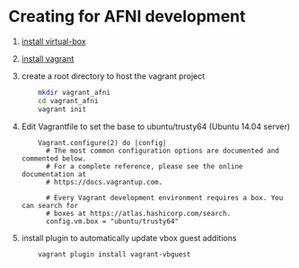 # Creating  for AFNI development

1. [install virtual-box](https://www.virtualbox.org/wiki/Downloads)

1. [install vagrant](https://www.vagrantup.com/docs/installation/)

1. create a root directory to host the vagrant project 
    ```bash
        mkdir vagrant_afni
        cd vagrant_afni	
        vagrant init
    ```
	
1. Edit Vagrantfile to set the base to ubuntu/trusty64 (Ubuntu 14.04 server)
    ```
	    Vagrant.configure(2) do |config|
	      # The most common configuration options are documented and commented below.
	      # For a complete reference, please see the online documentation at
	      # https://docs.vagrantup.com.

	      # Every Vagrant development environment requires a box. You can search for
	      # boxes at https://atlas.hashicorp.com/search.
	      config.vm.box = "ubuntu/trusty64"
    ```
	
1. install plugin to automatically update vbox guest additions
    ```
        vagrant plugin install vagrant-vbguest
    ```
